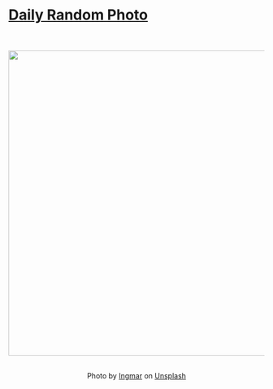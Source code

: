 # [Daily Random Photo](https://www.dailyrandomphoto.com/)

<div align="center">
  <br>
  <br>
  <a href="https://www.dailyrandomphoto.com/p/2025/2025-06-30/"><img src="https://images.unsplash.com/photo-1743535363334-2841caa6130e?crop=entropy&cs=tinysrgb&fit=max&fm=jpg&ixid=M3w3NzUwOHwwfDF8cmFuZG9tfHx8fHx8fHx8MTc1MTI0NDc4OHw&ixlib=rb-4.1.0&q=80&w=1080" width="600px"></a>
  <br>
  <br>
  <p class="has-text-grey">Photo by <a href="https://unsplash.com/@cinematicbyfuji?utm_source=Daily%20Random%20Photo&amp;utm_medium=referral" target="_blank" rel="noopener noreferrer">Ingmar</a> on <a href="https://unsplash.com/photos/cherry-blossoms-frame-the-moon-in-a-twilight-sky-E_PKxMtARbw?utm_source=Daily%20Random%20Photo&amp;utm_medium=referral" target="_blank" rel="noopener noreferrer">Unsplash</a></p>
</div>
